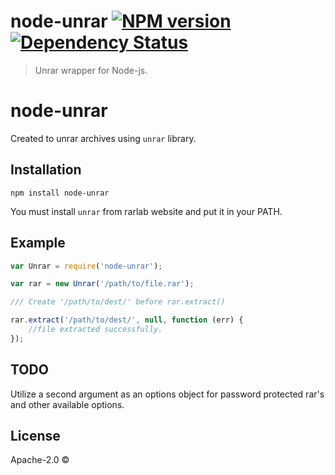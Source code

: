 # node-unrar [![NPM version][npm-image]][npm-url] [![Dependency Status][daviddm-image]][daviddm-url]
> Unrar wrapper for Node-js.


# node-unrar

Created to unrar archives using `unrar` library.

## Installation

`npm install node-unrar`

You must install `unrar` from rarlab website and put it in your PATH.

## Example

```js
var Unrar = require('node-unrar');

var rar = new Unrar('/path/to/file.rar');

/// Create '/path/to/dest/' before rar.extract()

rar.extract('/path/to/dest/', null, function (err) {
    //file extracted successfully.
});
```

## TODO
Utilize a second argument as an options object for password protected rar's and other available options.


## License

Apache-2.0 ©


[npm-image]: https://badge.fury.io/js/node-unrar.svg
[npm-url]: https://npmjs.org/package/node-unrar
[travis-image]: https://travis-ci.org/scopsy/node-unrar.svg?branch=master
[travis-url]: https://travis-ci.org/scopsy/node-unrar
[daviddm-image]: https://david-dm.org/scopsy/node-unrar.svg?theme=shields.io
[daviddm-url]: https://david-dm.org/scopsy/node-unrar

